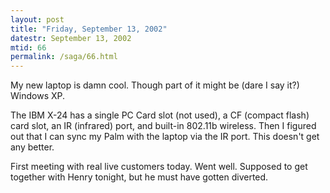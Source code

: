 ```yaml
---
layout: post
title: "Friday, September 13, 2002"
datestr: September 13, 2002
mtid: 66
permalink: /saga/66.html
---
```


My new laptop is damn cool. Though part of it might be (dare I say it?) Windows
XP.

The IBM X-24 has a single PC Card slot (not used), a CF (compact flash) card
slot, an IR (infrared) port, and built-in 802.11b wireless. Then I figured out
that I can sync my Palm with the laptop via the IR port. This doesn't get any
better.

First meeting with real live customers today. Went well. Supposed to get together
with Henry tonight, but he must have gotten diverted.

